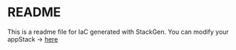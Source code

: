 # README
This is a readme file for IaC generated with StackGen.
You can modify your appStack -> [here](http://main.dev.stackgen.com/appstacks/cad8c787-5256-4125-93b4-cbc8cc621a10)
